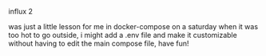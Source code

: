 influx 2

was just a little lesson for me in docker-compose on a saturday when it was 
too hot to go outside, i might add a .env file and make it customizable without
having to edit the main compose file, have fun!


